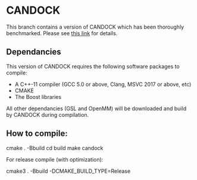 # CANDOCK

This branch contains a version of CANDOCK which has been thoroughly benchmarked.
Please see [this link](https://www.biorxiv.org/content/10.1101/442897v1) for details.

## Dependancies

This version of CANDOCK requires the following software packages to compile:

* A C++-11 compiler (GCC 5.0 or above, Clang, MSVC 2017 or above, etc)
* CMAKE
* The Boost libraries

All other dependancies (GSL and OpenMM) will be downloaded and build by CANDOCK
during compilation.

## How to compile:

cmake . -Bbuild
cd build
make candock

For release compile (with optimization):

cmake3 . -Bbuild -DCMAKE_BUILD_TYPE=Release

